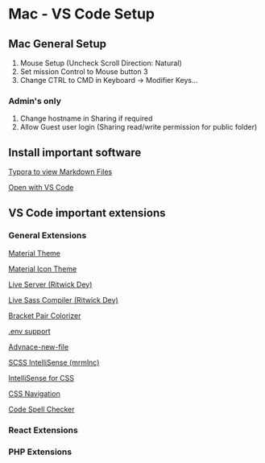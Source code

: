 # Mac - VS Code Setup

## Mac General Setup

1.	Mouse Setup (Uncheck Scroll Direction: Natural)
2.	Set mission Control to Mouse button 3
3.	Change CTRL to CMD in Keyboard -> Modifier Keys...

### Admin's only
1.	Change hostname in Sharing if required
2.	Allow Guest user login (Sharing read/write permission for public folder)

## Install important software
[Typora to view Markdown Files](https://typora.io/)

[Open with VS Code](https://www.jimbobbennett.io/open-anything-in-vs-code-using-a-macos-quick-action/)

## VS Code important extensions

### General Extensions
[Material Theme](https://marketplace.visualstudio.com/items?itemName=Equinusocio.vsc-material-theme) 

[Material Icon Theme](https://marketplace.visualstudio.com/items?itemName=PKief.material-icon-theme)

[Live Server (Ritwick Dey)](vscode:extension/ritwickdey.liveserver) 

[Live Sass Compiler (Ritwick Dey)](vscode:extension/ritwickdey.live-sass) 

[Bracket Pair Colorizer](https://marketplace.visualstudio.com/items?itemName=CoenraadS.bracket-pair-colorizer) 

[.env support](https://marketplace.visualstudio.com/items?itemName=IronGeek.vscode-env) 

[Advnace-new-file](https://marketplace.visualstudio.com/items?itemName=patbenatar.advanced-new-file) 

[SCSS IntelliSense (mrmlnc)](vscode:extension/mrmlnc.vscode-scss) 

[IntelliSense for CSS](vscode:extension/zignd.html-css-class-completion) 

[CSS Navigation](vscode:extension/pucelle.vscode-css-navigation) 

[Code Spell Checker](https://marketplace.visualstudio.com/items?itemName=streetsidesoftware.code-spell-checker) 





### React Extensions

### PHP Extensions


